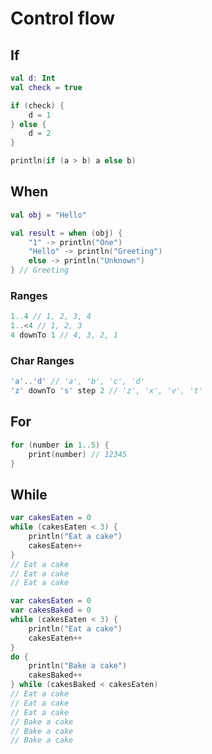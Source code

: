 # Control flow
## If

```kotlin
val d: Int
val check = true

if (check) {
    d = 1
} else {
    d = 2
}

println(if (a > b) a else b)
```

## When

```kotlin
val obj = "Hello"

val result = when (obj) {
    "1" -> println("One")
    "Hello" -> println("Greeting")
    else -> println("Unknown")
} // Greeting
```

### **Ranges**

```kotlin
1..4 // 1, 2, 3, 4
1..<4 // 1, 2, 3
4 downTo 1 // 4, 3, 2, 1
```

### Char Ranges

```kotlin
'a'..'d' // 'a', 'b', 'c', 'd'
'z' downTo 's' step 2 // 'z', 'x', 'v', 't'
```

## For

```kotlin
for (number in 1..5) { 
    print(number) // 12345
}
```

## **While**

```kotlin
var cakesEaten = 0
while (cakesEaten < 3) {
    println("Eat a cake")
    cakesEaten++
}
// Eat a cake
// Eat a cake
// Eat a cake
```

```kotlin
var cakesEaten = 0
var cakesBaked = 0
while (cakesEaten < 3) {
    println("Eat a cake")
    cakesEaten++
}
do {
    println("Bake a cake")
    cakesBaked++
} while (cakesBaked < cakesEaten)
// Eat a cake
// Eat a cake
// Eat a cake
// Bake a cake
// Bake a cake
// Bake a cake
```
